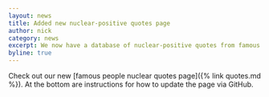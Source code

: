 ```yaml
---
layout: news
title: Added new nuclear-positive quotes page
author: nick
category: news
excerpt: We now have a database of nuclear-positive quotes from famous people that you can add to!
byline: true
---
```


<div class="row">
<div class="col-md-8" markdown="1">

Check out our new [famous people nuclear quotes page]({% link quotes.md %}). At the bottom
are instructions for how to update the page via GitHub.

</div></div>
